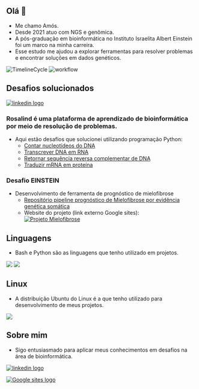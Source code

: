## Olá 👋
- Me chamo Amós.
- Desde 2021 atuo com NGS e genômica.
- A pós-graduação em bioinformática no Instituto Israelita Albert Einstein foi um marco na minha carreira.
- Esse estudo me ajudou a explorar ferramentas para resolver problemas e encontrar soluções em dados genéticos.

![TimelineCycle](https://github.com/user-attachments/assets/6f296338-edfc-4eb2-9d14-7b67e3addc98)
![workflow](https://github.com/user-attachments/assets/a8e6b7d7-0e4d-4bf3-bdb0-b8806d1ef524)

## Desafios solucionados
[![linkedin logo](https://rosalind.info/static/img/logo.png?v=1637535648)](https://rosalind.info/problems/list-view/)
### Rosalind é uma plataforma de aprendizado de bioinformática por meio de resolução de problemas.
- Aqui estão desafios que solucionei utilizando programação Python:
  - [Contar nucleotídeos do DNA](https://github.com/bioinfoamos01/rosalind_challenges?tab=readme-ov-file#contar-nucleot%C3%ADdeos-do-dna)
  - [Transcrever DNA em RNA](https://github.com/bioinfoamos01/rosalind_challenges?tab=readme-ov-file#contar-nucleot%C3%ADdeos-do-dna)
  - [Retornar sequência reversa complementar de DNA](https://github.com/bioinfoamos01/rosalind_challenges/blob/main/README.md#retornar-sequ%C3%AAncia-reversa-complementar-de-dna)
  - [Traduzir mRNA em proteína](https://github.com/bioinfoamos01/rosalind_challenges/blob/main/README.md#retornar-sequ%C3%AAncia-reversa-complementar-de-dna)

### Desafio EINSTEIN
  - Desenvolvimento de ferramenta de prognóstico de mielofibrose
      - [Repositório pipeline prognóstico de Mielofibrose por evidência genética somática](https://github.com/bioinfoamos01/mfsomatica_var)
      - Website do projeto (link externo Google sites):
      [![Projeto Mielofibrose](https://github.com/user-attachments/assets/7fa65681-cf36-473f-8504-ae320c3055dc)](https://sites.google.com/view/g1-t5vsomticas/introdu%C3%A7%C3%A3o)

## Linguagens 
- Bash e Python são as linguagens que tenho utilizado em projetos.

<img src="https://img.shields.io/badge/python-3670A0?style=for-the-badge&logo=python&logoColor=ffdd54"/>  <img src="https://img.shields.io/badge/BASH-%20The%20born%20again%20shell-6b8e23?style=for-the-badge&logo=GNU%20BASH&logoColor=ffdd54"/> 

## Linux 
- A distribuição Ubuntu do Linux é a que tenho utilizado para desenvolvimento de meus projetos.
<img src="https://img.shields.io/badge/Ubuntu-E95420?style=for-the-badge&logo=Ubuntu&logoColor=white"/>

## Sobre mim
- Sigo entusiasmado para aplicar meus conhecimentos em desafios na área de bioinformática.

[![linkedin logo](https://img.shields.io/badge/%40-Linkedin-blue)](https://www.linkedin.com/in/amos-eduardo/)

[![Google sites logo](https://img.shields.io/badge/%40-Meus%20Projetos%20Google%20Site-orange)](https://sites.google.com/view/amosedu)
